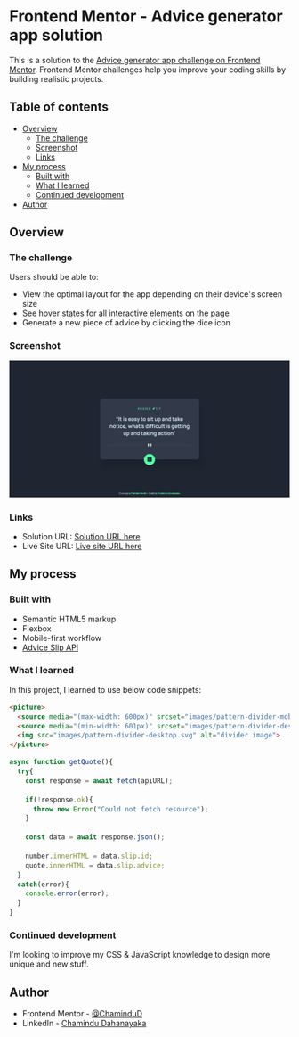 # Frontend Mentor - Advice generator app solution

This is a solution to the [Advice generator app challenge on Frontend Mentor](https://www.frontendmentor.io/challenges/advice-generator-app-QdUG-13db). Frontend Mentor challenges help you improve your coding skills by building realistic projects.

## Table of contents

- [Overview](#overview)
  - [The challenge](#the-challenge)
  - [Screenshot](#screenshot)
  - [Links](#links)
- [My process](#my-process)
  - [Built with](#built-with)
  - [What I learned](#what-i-learned)
  - [Continued development](#continued-development)
- [Author](#author)

## Overview

### The challenge

Users should be able to:

- View the optimal layout for the app depending on their device's screen size
- See hover states for all interactive elements on the page
- Generate a new piece of advice by clicking the dice icon

### Screenshot

![](./screenshot.jpeg)

### Links

- Solution URL: [Solution URL here](https://www.frontendmentor.io/solutions/responsive-advice-generator-app-using-advice-slip-api-QAFuxuPIZ3)
- Live Site URL: [Live site URL here](https://chamindud.github.io/Advice-generator-app/)

## My process

### Built with

- Semantic HTML5 markup
- Flexbox
- Mobile-first workflow
- [Advice Slip API](https://api.adviceslip.com)

### What I learned

In this project, I learned to use below code snippets:

```html
<picture>
  <source media="(max-width: 600px)" srcset="images/pattern-divider-mobile.svg">
  <source media="(min-width: 601px)" srcset="images/pattern-divider-desktop.svg">
  <img src="images/pattern-divider-desktop.svg" alt="divider image">
</picture>
```
```js
async function getQuote(){
  try{
    const response = await fetch(apiURL);

    if(!response.ok){
      throw new Error("Could not fetch resource");
    }

    const data = await response.json();

    number.innerHTML = data.slip.id;
    quote.innerHTML = data.slip.advice;
  }
  catch(error){
    console.error(error);
  }
}
```

### Continued development

I'm looking to improve my CSS & JavaScript knowledge to design more unique and new stuff.

## Author

- Frontend Mentor - [@ChaminduD](https://www.frontendmentor.io/profile/ChaminduD)
- LinkedIn - [Chamindu Dahanayaka](https://www.linkedin.com/in/chamindudahanayaka/)